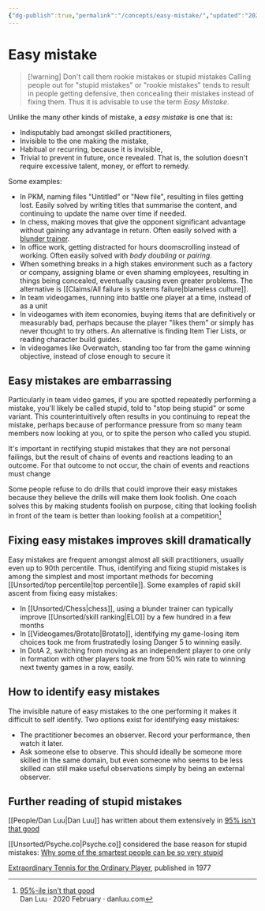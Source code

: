 ```yaml
---
{"dg-publish":true,"permalink":"/concepts/easy-mistake/","updated":"2025-08-21T11:08:35.602-07:00"}
---
```


# Easy mistake

> [!warning] Don't call them rookie mistakes or stupid mistakes
> Calling people out for "stupid mistakes" or "rookie mistakes" tends to result in people getting defensive, then concealing their mistakes instead of fixing them. Thus it is advisable to use the term *Easy Mistake*.

Unlike the many other kinds of mistake, a *easy mistake* is one that is:

- Indisputably bad amongst skilled practitioners,
- Invisible to the one making the mistake,
- Habitual or recurring, because it is invisible,
- Trivial to prevent in future, once revealed. That is, the solution doesn't require excessive talent, money, or effort to remedy.

Some examples:

- In PKM, naming files "Untitled" or "New file", resulting in files getting lost. Easily solved by writing titles that summarise the content, and continuing to update the name over time if needed.
- In chess, making moves that give the opponent significant advantage without gaining any advantage in return. Often easily solved with a [blunder trainer](https://aimchess.com/).
- In office work, getting distracted for hours doomscrolling instead of working. Often easily solved with *body doubling* or *pairing*.
- When something breaks in a high stakes environment such as a factory or company, assigning blame or even shaming employees, resulting in things being concealed, eventually causing even greater problems. The alternative is [[Claims/All failure is systems failure\|blameless culture]].
- In team videogames, running into battle one player at a time, instead of as a unit
- In videogames with item economies, buying items that are definitively or measurably bad, perhaps because the player "likes them" or simply has never thought to try others. An alternative is finding Item Tier Lists, or reading character build guides.
- In videogames like Overwatch, standing too far from  the game winning objective, instead of close enough to secure it

## Easy mistakes are embarrassing

Particularly in team video games, if you are spotted repeatedly performing a mistake, you'll likely be called stupid, told to "stop being stupid" or some variant. This counterintuitively often results in you continuing to repeat the mistake, perhaps because of performance pressure from so many team members now looking at you, or to spite the person who called you stupid.

It's important in rectifying stupid mistakes that they are not personal failings, but the result of chains of events and reactions leading to an outcome. For that outcome to not occur, the chain of events and reactions must change

Some people refuse to do drills that could improve their easy mistakes because they believe the drills will make them look foolish. One coach solves this by making students foolish on purpose, citing that looking foolish in front of the team is better than looking foolish at a competition[^1]

## Fixing easy mistakes improves skill dramatically

Easy mistakes are frequent amongst almost all skill practitioners, usually even up to 90th percentile. Thus, identifying and fixing stupid mistakes is among the simplest and most important methods for becoming [[Unsorted/top percentile\|top percentile]]. Some examples of rapid skill ascent from fixing easy mistakes:

- In [[Unsorted/Chess\|chess]], using a blunder trainer can typically improve [[Unsorted/skill ranking\|ELO]] by a few hundred in a few months
- In [[Videogames/Brotato\|Brotato]], identifying my game-losing item choices took me from frustratedly losing Danger 5 to winning easily.
- In DotA 2, switching from moving as an independent player to one only in formation with other players took me from 50% win rate to winning next twenty games in a row, easily.

## How to identify easy mistakes

The invisible nature of easy mistakes to the one performing it makes it difficult to self identify. Two options exist for identifying easy mistakes:

- The practitioner becomes an observer. Record your performance, then watch it later.
- Ask someone else to observe. This should ideally be someone more skilled in the same domain, but even someone who seems to be less skilled can still make useful observations simply by being an external observer.

## Further reading of stupid mistakes

[[People/Dan Luu\|Dan Luu]] has written about them extensively in [95% isn't that good](https://danluu.com/p95-skill/)  

[[Unsorted/Psyche.co\|Psyche.co]] considered the base reason for stupid mistakes: [Why some of the smartest people can be so very stupid](https://psyche.co/ideas/why-some-of-the-smartest-people-can-be-so-very-stupid)

[Extraordinary Tennis for the Ordinary Player](https://archive.org/details/extraordinaryten0000ramo_y9v6/mode/2up), published in 1977

[^1]: [95%-ile isn't that good]( https://danluu.com/p95-skill/#fn:D)<br /> Dan Luu ‧ 2020 February ‧ danluu.com